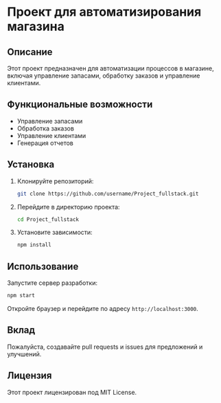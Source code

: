# Проект для автоматизирования магазина

## Описание
Этот проект предназначен для автоматизации процессов в магазине, включая управление запасами, обработку заказов и управление клиентами.

## Функциональные возможности
- Управление запасами
- Обработка заказов
- Управление клиентами
- Генерация отчетов

## Установка
1. Клонируйте репозиторий:
    ```bash
    git clone https://github.com/username/Project_fullstack.git
    ```
2. Перейдите в директорию проекта:
    ```bash
    cd Project_fullstack
    ```
3. Установите зависимости:
    ```bash
    npm install
    ```

## Использование
Запустите сервер разработки:
```bash
npm start
```

Откройте браузер и перейдите по адресу `http://localhost:3000`.

## Вклад
Пожалуйста, создавайте pull requests и issues для предложений и улучшений.

## Лицензия
Этот проект лицензирован под MIT License.